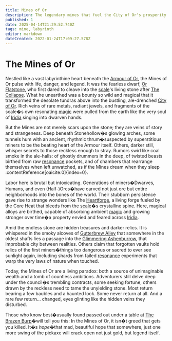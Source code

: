 ```yaml
---
title: Mines of Or
description: The legendary mines that fuel the City of Or's prosperity.
published: 1
date: 2025-04-14T21:29:52.740Z
tags: mine, labyrinth
editor: markdown
dateCreated: 2022-01-24T17:09:27.578Z
---
```


# The Mines of Or

Nestled like a vast labyrinthine heart beneath the [Armour of Or](/geography/scale/armour-of-or.md), the Mines of Or pulse with life, danger, and legend. It was the fearless dwarf, [Or Flatstone](/geography/settlement/city/city-of-or/local/or-flatstone.md), who first dared to cleave into the [scale](/geography/landmark/scale.md)'s living stone after [The Collapse](/structure/chronological/event/the-collapse.md). What he unearthed was a bounty so wild and magical that it transformed the desolate tundras above into the bustling, ale-drenched [City of Or](/geography/settlement/city/city-of-or.md). Rich veins of rare metals, radiant jewels, and fragments of the scale�s own resonating [magic](/structure/mechanic/magic.md) were pulled from the earth like the very soul of [Iridia](/geography/world/iridia.md) singing into dwarven hands.

But the Mines are not merely scars upon the stone; they are veins of story and strangeness. Deep beneath Stonehollow�s glowing arches, some tunnels hum with an ancient, rhythmic thrum�suspected by superstitious miners to be the beating heart of the Armour itself. Others, darker still, whisper secrets to those reckless enough to stray. Rumors swirl like coal smoke in the ale-halls: of ghostly drummers in the deep, of twisted beasts birthed from raw [resonance](/structure/mechanic/resonance.md) pockets, and of chambers that rearrange themselves when left unwatched, as if the Mines dream when they sleep&#8203;:contentReference[oaicite:0]{index=0}.

Labor here is brutal but intoxicating. Generations of miners�Dwarves, Humans, and even (Half-)Orcs�have carved not just ore but entire neighborhoods into the bones of the world. Their stubborn persistence gave rise to strange wonders like The [Heartforge](/geography/settlement/city/city-of-or/heartforge.md), a living forge fueled by the Core Heat that bleeds from the [scale](/geography/landmark/scale.md)�s crystalline spine. Here, magical alloys are birthed, capable of absorbing ambient [magic](/structure/mechanic/magic.md) and growing stronger over time�a property envied and feared across [Iridia](/geography/world/iridia.md).

Amid the endless stone are hidden treasures and darker relics. It is whispered in the smoky alcoves of [Gutterbrew Alley](/geography/settlement/city/city-of-or/district/gutterbrew-alley.md) that somewhere in the oldest shafts lies a passage into the [Glimmering Ashenburrow](/geography/settlement/city/glimmering-ashenburrow.md), that improbable city between realities. Others claim that forgotten vaults hold relics of the first miners�things too dangerous or sacred to ever see sunlight again, including shards from failed [resonance](/structure/mechanic/resonance.md) experiments that warp the very laws of nature when touched.

Today, the Mines of Or are a living paradox: both a source of unimaginable wealth and a tomb of countless ambitions. Adventurers still delve deep under the council�s trembling contracts, some seeking fortune, others drawn by the reckless need to tame the unyielding stone. Most return bearing a few baubles and a haunted look. Some never return at all. And a rare few return... changed, eyes glinting like the hidden veins they disturbed.

Those who know best�usually found passed out under a table at [The Brazen Burp](/geography/settlement/city/city-of-or/shop/the-brazen-burp.md)�will tell you this: In the Mines of Or, it isn�t greed that gets you killed. It�s *hope*�that mad, beautiful hope that somewhere, just one more swing of the pickaxe will crack open not just gold, but legend itself.

